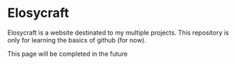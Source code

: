 # Elosycraft

Elosycraft is a website destinated to my multiple projects.
This repository is only for learning the basics of github (for now).



This page will be completed in the future
